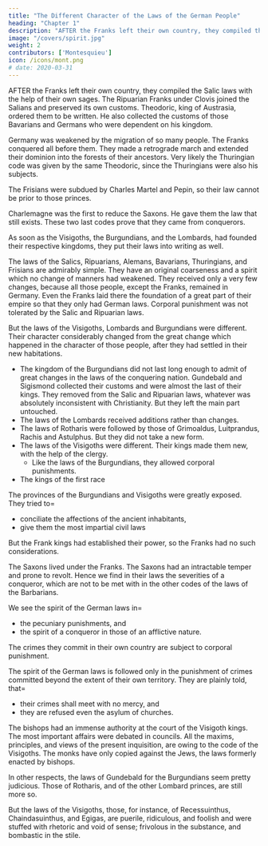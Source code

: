 ```yaml
---
title: "The Different Character of the Laws of the German People"
heading: "Chapter 1"
description: "AFTER the Franks left their own country, they compiled the Salic laws with the help of their own sages"
image: "/covers/spirit.jpg"
weight: 2
contributors: ['Montesquieu']
icon: /icons/mont.png
# date: 2020-03-31
---
```




<!-- In nova fert animus mutatas dicere formas Corpora Ovid Metam. -->

AFTER the Franks left their own country, they compiled the Salic laws with the help of their own sages. The Ripuarian Franks under Clovis joined the Salians and preserved its own customs. Theodoric, king of Austrasia, ordered them to be written. He also collected the customs of those Bavarians and Germans who were dependent on his kingdom.

Germany was weakened by the migration of so many people. The Franks conquered all before them. They made a retrograde march and extended their dominion into the forests of their ancestors. Very likely the Thuringian code was given by the same Theodoric, since the Thuringians were also his subjects. 

The Frisians were subdued by Charles Martel and Pepin, so their law cannot be prior to those princes.

Charlemagne was the first to reduce the Saxons. He gave them the law that still exists. These two last codes prove that they came from conquerors.
    
As soon as the Visigoths, the Burgundians, and the Lombards, had founded their respective kingdoms, they put their laws into writing as well. 

The laws of the Salics, Ripuarians, Alemans, Bavarians, Thuringians, and Frisians are admirably simple. They have an original coarseness and a spirit which no change of manners had weakened. They received only a very few changes, because all those people, except the Franks, remained in Germany. Even the Franks laid there the foundation of a great part of their empire so that they only had German laws. Corporal punishment was not tolerated by the Salic and Ripuarian laws.
    
But the laws of the Visigoths, Lombards and Burgundians were different. Their character considerably changed from the great change which happened in the character of those people, after they had settled in their new habitations.
- The kingdom of the Burgundians did not last long enough to admit of great changes in the laws of the conquering nation. Gundebald and Sigismond collected their customs and were almost the last of their kings. They removed from the Salic and Ripuarian laws, whatever was absolutely inconsistent with Christianity. But they left the main part untouched.
- The laws of the Lombards received additions rather than changes.
- The laws of Rotharis were followed by those of Grimoaldus, Luitprandus, Rachis and Astulphus. But they did not take a new form.
- The laws of the Visigoths were different. Their kings made them new, with the help of the clergy.
  - Like the laws of the Burgundians, they allowed corporal punishments. 
- The kings of the first race 

<!--     This cannot be said of the laws of the Visigoths. -->

The provinces of the Burgundians and Visigoths were greatly exposed. They tried to= 
- conciliate the affections of the ancient inhabitants, 
- give them the most impartial civil laws 

But the Frank kings had established their power, so the Franks had no such considerations.

The Saxons lived under the Franks. The Saxons had an intractable temper and prone to revolt. Hence we find in their laws the severities of a conqueror, which are not to be met with in the other codes of the laws of the Barbarians.

We see the spirit of the German laws in= 
- the pecuniary punishments, and
- the spirit of a conqueror in those of an afflictive nature.

The crimes they commit in their own country are subject to corporal punishment.

The spirit of the German laws is followed only in the punishment of crimes committed beyond the extent of their own territory. They are plainly told, that= 
- their crimes shall meet with no mercy, and
- they are refused even the asylum of churches.

The bishops had an immense authority at the court of the Visigoth kings. The most important affairs were debated in councils. All the maxims, principles, and views of the present inquisition, are owing to the code of the Visigoths. The monks have only copied against the Jews, the laws formerly enacted by bishops.

In other respects, the laws of Gundebald for the Burgundians seem pretty judicious. Those of Rotharis, and of the other Lombard princes, are still more so. 
    
But the laws of the Visigoths, those, for instance, of Recessuinthus, Chaindasuinthus, and Egigas, are puerile, ridiculous, and foolish and were stuffed with rhetoric and void of sense; frivolous in the substance, and bombastic in the stile.

